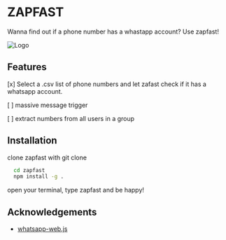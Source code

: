 # ZAPFAST

Wanna find out if a phone number has a whastapp account? Use zapfast!



![Logo](https://i.imgur.com/BEWvEGt.png)


## Features

[x] Select a .csv list of phone numbers and let zafast check if it has a whatsapp account.

[ ] massive message trigger

[ ] extract numbers from all users in a group


## Installation

clone zapfast with git clone

```bash
  cd zapfast
  npm install -g .
```
open your terminal, type zapfast and be happy!
    
## Acknowledgements

 - [whatsapp-web.js](https://wwebjs.dev/)

